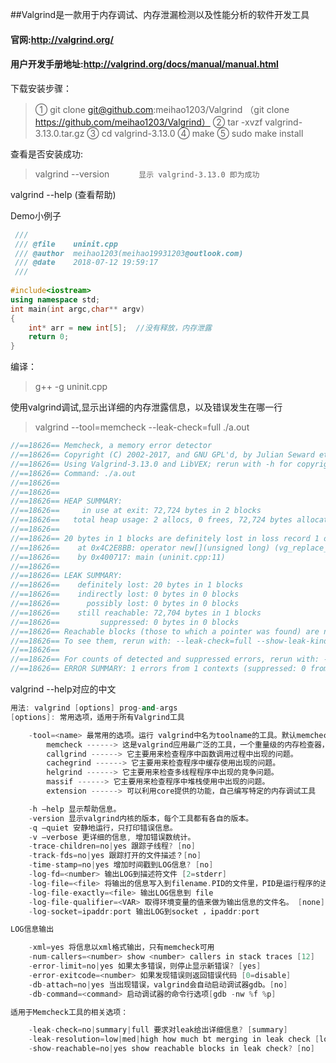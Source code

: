 ##Valgrind是一款用于内存调试、内存泄漏检测以及性能分析的软件开发工具
#### 官网:http://valgrind.org/
#### 用户开发手册地址:http://valgrind.org/docs/manual/manual.html


下载安装步骤：
> ① git clone git@github.com:meihao1203/Valgrind
> （git clone https://github.com/meihao1203/Valgrind）
> ② tar -xvzf valgrind-3.13.0.tar.gz
> ③ cd valgrind-3.13.0
> ④ make
> ⑤ sudo make install

查看是否安装成功:
> valgrind --version
> `      显示 valgrind-3.13.0 即为成功`

valgrind --help   (查看帮助)

Demo小例子
```C++
 ///
 /// @file    uninit.cpp
 /// @author  meihao1203(meihao19931203@outlook.com)
 /// @date    2018-07-12 19:59:17
 ///
 
#include<iostream>
using namespace std;
int main(int argc,char** argv)
{
	int* arr = new int[5];  //没有释放，内存泄露
	return 0;
}
```
编译：
> g++ -g uninit.cpp

使用valgrind调试,显示出详细的内存泄露信息，以及错误发生在哪一行
> valgrind --tool=memcheck --leak-check=full ./a.out
```C++
//==18626== Memcheck, a memory error detector
//==18626== Copyright (C) 2002-2017, and GNU GPL'd, by Julian Seward et al.
//==18626== Using Valgrind-3.13.0 and LibVEX; rerun with -h for copyright info
//==18626== Command: ./a.out
//==18626== 
//==18626== 
//==18626== HEAP SUMMARY:
//==18626==     in use at exit: 72,724 bytes in 2 blocks
//==18626==   total heap usage: 2 allocs, 0 frees, 72,724 bytes allocated
//==18626== 
//==18626== 20 bytes in 1 blocks are definitely lost in loss record 1 of 2
//==18626==    at 0x4C2E8BB: operator new[](unsigned long) (vg_replace_malloc.c:423)
//==18626==    by 0x400717: main (uninit.cpp:11)
//==18626== 
//==18626== LEAK SUMMARY:
//==18626==    definitely lost: 20 bytes in 1 blocks
//==18626==    indirectly lost: 0 bytes in 0 blocks
//==18626==      possibly lost: 0 bytes in 0 blocks
//==18626==    still reachable: 72,704 bytes in 1 blocks
//==18626==         suppressed: 0 bytes in 0 blocks
//==18626== Reachable blocks (those to which a pointer was found) are not shown.
//==18626== To see them, rerun with: --leak-check=full --show-leak-kinds=all
//==18626== 
//==18626== For counts of detected and suppressed errors, rerun with: -v
//==18626== ERROR SUMMARY: 1 errors from 1 contexts (suppressed: 0 from 0)
```

valgrind --help对应的中文
```C++
用法: valgrind [options] prog-and-args
[options]: 常用选项，适用于所有Valgrind工具

    -tool=<name> 最常用的选项。运行 valgrind中名为toolname的工具。默认memcheck。
        memcheck ------> 这是valgrind应用最广泛的工具，一个重量级的内存检查器，能够发现开发中绝大多数内存错误使用情况，比如：使用未初始化的内存，使用已经释放了的内存，内存访问越界等。
        callgrind ------> 它主要用来检查程序中函数调用过程中出现的问题。
        cachegrind ------> 它主要用来检查程序中缓存使用出现的问题。
        helgrind ------> 它主要用来检查多线程程序中出现的竞争问题。
        massif ------> 它主要用来检查程序中堆栈使用中出现的问题。
        extension ------> 可以利用core提供的功能，自己编写特定的内存调试工具

    -h –help 显示帮助信息。
    -version 显示valgrind内核的版本，每个工具都有各自的版本。
    -q –quiet 安静地运行，只打印错误信息。
    -v –verbose 更详细的信息, 增加错误数统计。
    -trace-children=no|yes 跟踪子线程? [no]
    -track-fds=no|yes 跟踪打开的文件描述？[no]
    -time-stamp=no|yes 增加时间戳到LOG信息? [no]
    -log-fd=<number> 输出LOG到描述符文件 [2=stderr]
    -log-file=<file> 将输出的信息写入到filename.PID的文件里，PID是运行程序的进行ID
    -log-file-exactly=<file> 输出LOG信息到 file
    -log-file-qualifier=<VAR> 取得环境变量的值来做为输出信息的文件名。 [none]
    -log-socket=ipaddr:port 输出LOG到socket ，ipaddr:port

LOG信息输出

    -xml=yes 将信息以xml格式输出，只有memcheck可用
    -num-callers=<number> show <number> callers in stack traces [12]
    -error-limit=no|yes 如果太多错误，则停止显示新错误? [yes]
    -error-exitcode=<number> 如果发现错误则返回错误代码 [0=disable]
    -db-attach=no|yes 当出现错误，valgrind会自动启动调试器gdb。[no]
    -db-command=<command> 启动调试器的命令行选项[gdb -nw %f %p]

适用于Memcheck工具的相关选项：

    -leak-check=no|summary|full 要求对leak给出详细信息? [summary]
    -leak-resolution=low|med|high how much bt merging in leak check [low]
    -show-reachable=no|yes show reachable blocks in leak check? [no]
```
